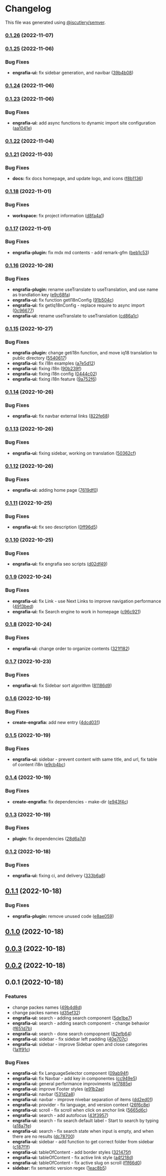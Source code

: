 # Changelog

This file was generated using [@jscutlery/semver](https://github.com/jscutlery/semver).

### [0.1.26](https://github.com/Jucian0/engrafia/compare/@engrafia/engrafia-ui@0.1.25...@engrafia/engrafia-ui@0.1.26) (2022-11-07)

### [0.1.25](https://github.com/Jucian0/engrafia/compare/@engrafia/engrafia-ui@0.1.24...@engrafia/engrafia-ui@0.1.25) (2022-11-06)


### Bug Fixes

* **engrafia-ui:** fix sidebar generation, and navibar ([39b4b08](https://github.com/Jucian0/engrafia/commit/39b4b08f7c93e8c6e76c94e9e06ae75119eafc31))

### [0.1.24](https://github.com/Jucian0/engrafia/compare/@engrafia/engrafia-ui@0.1.23...@engrafia/engrafia-ui@0.1.24) (2022-11-06)

### [0.1.23](https://github.com/Jucian0/engrafia/compare/@engrafia/engrafia-ui@0.1.22...@engrafia/engrafia-ui@0.1.23) (2022-11-06)


### Bug Fixes

* **engrafia-ui:** add async functions to dynamic import site configuration ([aa1041e](https://github.com/Jucian0/engrafia/commit/aa1041ec490906cb95bf30e262e2198d1f52a642))

### [0.1.22](https://github.com/Jucian0/engrafia/compare/@engrafia/engrafia-ui@0.1.21...@engrafia/engrafia-ui@0.1.22) (2022-11-04)

### [0.1.21](https://github.com/Jucian0/engrafia/compare/@engrafia/engrafia-ui@0.1.20...@engrafia/engrafia-ui@0.1.21) (2022-11-03)


### Bug Fixes

* **docs:** fix docs homepage, and update logo, and icons ([f8b1136](https://github.com/Jucian0/engrafia/commit/f8b1136c405822727fa34856c0c2152c657e1866))

### [0.1.18](https://github.com/Jucian0/engrafia/compare/@engrafia/engrafia-ui@0.1.17...@engrafia/engrafia-ui@0.1.18) (2022-11-01)


### Bug Fixes

* **workspace:** fix project information ([d8fa4a1](https://github.com/Jucian0/engrafia/commit/d8fa4a1a212154330f4fc3fb93ffab7ea3f5e9a9))

### [0.1.17](https://github.com/Jucian0/engrafia/compare/@engrafia/engrafia-ui@0.1.16...@engrafia/engrafia-ui@0.1.17) (2022-11-01)


### Bug Fixes

* **engrafia-plugin:** fix mdx md contents - add remark-gfm ([beb1c53](https://github.com/Jucian0/engrafia/commit/beb1c5373093cb14fd6d01d73a83db2c4fde0412))

### [0.1.16](https://github.com/Jucian0/engrafia/compare/@engrafia/engrafia-ui@0.1.15...@engrafia/engrafia-ui@0.1.16) (2022-10-28)


### Bug Fixes

* **engrafia-plugin:** rename useTranslate to useTranslation, and use name as trandlation key ([e9c68fa](https://github.com/Jucian0/engrafia/commit/e9c68fa8b9df4f202ead31bd6b5b0b773010f85c))
* **engrafia-ui:** fix function getI18nConfig ([91b504c](https://github.com/Jucian0/engrafia/commit/91b504c79b53f7e0155556b8311e469fe500415d))
* **engrafia-ui:** fix getIq18nConfig - replace require to  async import ([0c96677](https://github.com/Jucian0/engrafia/commit/0c9667732f27148afd1e66299fb0f61d2c6113bb))
* **engrafia-ui:** rename useTranslate to useTranslation ([cd86a1c](https://github.com/Jucian0/engrafia/commit/cd86a1c22b1f695f424ef68c420732b9db0cb8c8))

### [0.1.15](https://github.com/Jucian0/engrafia/compare/@engrafia/engrafia-ui@0.1.14...@engrafia/engrafia-ui@0.1.15) (2022-10-27)


### Bug Fixes

* **engrafia-plugin:** change geti18n function, and move iq18 translation to public directory ([5540617](https://github.com/Jucian0/engrafia/commit/5540617b409ab2cdd5a617ba5ef301e436b1ba81))
* **engrafia-ui:** fix i18n examples ([a7e5d12](https://github.com/Jucian0/engrafia/commit/a7e5d12456dabf7a229731713c93fc7ff578a9a2))
* **engrafia-ui:** fixing i18n ([90b239f](https://github.com/Jucian0/engrafia/commit/90b239f68118f119ff38e176c3d6517d63007749))
* **engrafia-ui:** fixing i18n config ([0444c02](https://github.com/Jucian0/engrafia/commit/0444c02bff907294e865e53ffa0231d293377cea))
* **engrafia-ui:** fixing i18n feature ([9a752f6](https://github.com/Jucian0/engrafia/commit/9a752f6087de57cb5b583fd04f9340224a1e37b8))

### [0.1.14](https://github.com/Jucian0/engrafia/compare/@engrafia/engrafia-ui@0.1.13...@engrafia/engrafia-ui@0.1.14) (2022-10-26)


### Bug Fixes

* **engrafia-ui:** fix navbar external links ([822fe68](https://github.com/Jucian0/engrafia/commit/822fe68270b142d41526e6805f76d895eacfa760))

### [0.1.13](https://github.com/Jucian0/engrafia/compare/@engrafia/engrafia-ui@0.1.12...@engrafia/engrafia-ui@0.1.13) (2022-10-26)


### Bug Fixes

* **engrafia-ui:** fixing sidebar, working on translation ([50362cf](https://github.com/Jucian0/engrafia/commit/50362cf01a16edae2006e2ab5ae45d2558f9936c))

### [0.1.12](https://github.com/Jucian0/engrafia/compare/@engrafia/engrafia-ui@0.1.11...@engrafia/engrafia-ui@0.1.12) (2022-10-26)


### Bug Fixes

* **engrafia-ui:** adding home page ([7619df0](https://github.com/Jucian0/engrafia/commit/7619df0df5f163b694a4128b5758342341e0b3bd))

### [0.1.11](https://github.com/Jucian0/engrafia/compare/@engrafia/engrafia-ui@0.1.10...@engrafia/engrafia-ui@0.1.11) (2022-10-25)


### Bug Fixes

* **engrafia-ui:** fix seo description ([0ff96d5](https://github.com/Jucian0/engrafia/commit/0ff96d5312ce0884c2e1457c20e5c330dd81896a))

### [0.1.10](https://github.com/Jucian0/engrafia/compare/@engrafia/engrafia-ui@0.1.9...@engrafia/engrafia-ui@0.1.10) (2022-10-25)


### Bug Fixes

* **engrafia-ui:** fix engrafia seo scripts ([d02df49](https://github.com/Jucian0/engrafia/commit/d02df491c295d1d434d5cda0522f7707480c68f0))

### [0.1.9](https://github.com/Jucian0/engrafia/compare/@engrafia/engrafia-ui@0.1.8...@engrafia/engrafia-ui@0.1.9) (2022-10-24)


### Bug Fixes

* **engrafia-ui:** fix Link - use Next Links to improve navigation performance ([4913bed](https://github.com/Jucian0/engrafia/commit/4913bedda1eb5f05e5bfa250e855852ff13a98c8))
* **engrafia-ui:** fix Search engine to work in homepage ([c96c921](https://github.com/Jucian0/engrafia/commit/c96c921fb6ae1c668add204e479e6b070993c666))

### [0.1.8](https://github.com/Jucian0/engrafia/compare/@engrafia/engrafia-ui@0.1.7...@engrafia/engrafia-ui@0.1.8) (2022-10-24)


### Bug Fixes

* **engrafia-ui:** change order to organize contents ([321f182](https://github.com/Jucian0/engrafia/commit/321f182b66de6e8a9312b8a53b41d4a5163f2332))

### [0.1.7](https://github.com/Jucian0/engrafia/compare/@engrafia/engrafia-ui@0.1.6...@engrafia/engrafia-ui@0.1.7) (2022-10-23)


### Bug Fixes

* **engrafia-ui:** fix Sidebar sort algorithm ([81186d9](https://github.com/Jucian0/engrafia/commit/81186d93b3c52af648f1a147327d93205dcfd1ee))

### [0.1.6](https://github.com/Jucian0/engrafia/compare/@engrafia/engrafia-ui@0.1.5...@engrafia/engrafia-ui@0.1.6) (2022-10-19)


### Bug Fixes

* **create-engrafia:** add new entry ([4dcd031](https://github.com/Jucian0/engrafia/commit/4dcd0311c8bcaa5aa7b41ba5db02ae17ee066dee))

### [0.1.5](https://github.com/Jucian0/engrafia/compare/@engrafia/engrafia-ui@0.1.4...@engrafia/engrafia-ui@0.1.5) (2022-10-19)


### Bug Fixes

* **engrafia-ui:** sidebar - prevent content with same title, and url, fix table of content i18n ([e9cb4bc](https://github.com/Jucian0/engrafia/commit/e9cb4bc1d506ad96e9d7887dd53ce7f272064f09))

### [0.1.4](https://github.com/Jucian0/engrafia/compare/@engrafia/engrafia-ui@0.1.3...@engrafia/engrafia-ui@0.1.4) (2022-10-19)


### Bug Fixes

* **create-engrafia:** fix dependencies - make-dir ([e943f4c](https://github.com/Jucian0/engrafia/commit/e943f4cf26c6d22b6c1526ce1ca84cc38a44bd56))

### [0.1.3](https://github.com/Jucian0/engrafia/compare/@engrafia/engrafia-ui@0.1.2...@engrafia/engrafia-ui@0.1.3) (2022-10-19)


### Bug Fixes

* **plugin:** fix dependencies ([28d6a7d](https://github.com/Jucian0/engrafia/commit/28d6a7d959dead0520715213c387879359bdd7f5))

### [0.1.2](https://github.com/Jucian0/engrafia/compare/@engrafia/engrafia-ui@0.1.1...@engrafia/engrafia-ui@0.1.2) (2022-10-18)


### Bug Fixes

* **engrafia-ui:** fixing ci, and delivery ([333b6a8](https://github.com/Jucian0/engrafia/commit/333b6a83d5c8eb3835a132b351618711aadcc04c))

## [0.1.1](https://github.com/Jucian0/engrafia/compare/@engrafia/engrafia-ui@0.1.0...@engrafia/engrafia-ui@0.1.1) (2022-10-18)


### Bug Fixes

* **engrafia-plugin:** remove unused code ([e8ae059](https://github.com/Jucian0/engrafia/commit/e8ae059e53df7e0457592f462ae54458130fddbd))

## [0.1.0](https://github.com/Jucian0/engrafia/compare/@engrafia/engrafia-ui@0.0.3...@engrafia/engrafia-ui@0.1.0) (2022-10-18)

## [0.0.3](https://github.com/Jucian0/engrafia/compare/@engrafia/engrafia-ui@0.0.2...@engrafia/engrafia-ui@0.0.3) (2022-10-18)

## [0.0.2](https://github.com/Jucian0/engrafia/compare/@engrafia/engrafia-ui@0.0.1...@engrafia/engrafia-ui@0.0.2) (2022-10-18)

## 0.0.1 (2022-10-18)


### Features

* change packes names ([49b4d8d](https://github.com/Jucian0/engrafia/commit/49b4d8d2d8ba24014e23907847a98e314a8cf7c1))
* change packes names ([d35ef32](https://github.com/Jucian0/engrafia/commit/d35ef324a1a6e785c21ca96e4c2a1794bfcc67f2))
* **engrafia-ui:** search - adding search component ([5de1be7](https://github.com/Jucian0/engrafia/commit/5de1be7f8b44408a9004fa2d80ffcde31fed5720))
* **engrafia-ui:** search - adding search component - change behavior ([f651d7b](https://github.com/Jucian0/engrafia/commit/f651d7ba6a7fd72ebe60771c6417db2e1193f20f))
* **engrafia-ui:** search - done search compopnent ([82efb64](https://github.com/Jucian0/engrafia/commit/82efb6471ac6ee7bc52ee11d60de91497361fdc8))
* **engrafia-ui:** sidebar - fix sidebar left padding ([40e707c](https://github.com/Jucian0/engrafia/commit/40e707c3c1232fe94ac5f6521198a167615ea8f6))
* **engrafia-ui:** sidebar - improve Sidebar open and close categories ([1a1f91c](https://github.com/Jucian0/engrafia/commit/1a1f91cc1d01ccc2616fef01b508bd56291e7837))


### Bug Fixes

* **engrafia-ui:** fix LanguageSelector component ([09ab94f](https://github.com/Jucian0/engrafia/commit/09ab94f19ece304285a98e7f88c1532c2d3f7c2b))
* **engrafia-ui:** fix Navbar - add key in componentes ([cc949e5](https://github.com/Jucian0/engrafia/commit/cc949e5b9faa6f4ff0b01cefd1bf7721153fb338))
* **engrafia-ui:** general performance improviments ([e17885e](https://github.com/Jucian0/engrafia/commit/e17885ecb7b43c8313c5e315f73c12d615d71f82))
* **engrafia-ui:** improve Footer styles ([e91b2ae](https://github.com/Jucian0/engrafia/commit/e91b2ae076a53f92f61e71045f4cd736b6359aaa))
* **engrafia-ui:** navbar ([531d2a8](https://github.com/Jucian0/engrafia/commit/531d2a82cee9f0b133cea2098ed4d2ebeaf2493c))
* **engrafia-ui:** navbar - improve nivebar separation of items ([dd2ed01](https://github.com/Jucian0/engrafia/commit/dd2ed014ce667ff03c1b07dda9718baed3b73516))
* **engrafia-ui:** provider - fix language, and version context ([26f6c8e](https://github.com/Jucian0/engrafia/commit/26f6c8ece70b6e5a1c0a167bddf327fa87ee3aff))
* **engrafia-ui:** scroll - fix scroll when click on anchor link ([5665d6c](https://github.com/Jucian0/engrafia/commit/5665d6c0bbb04ca7676a2ab393ee85b8e0851e9a))
* **engrafia-ui:** search - add autofocus ([43f3957](https://github.com/Jucian0/engrafia/commit/43f3957c066543738d9179f76e3761001e35cfd2))
* **engrafia-ui:** search - fix search default label - Start to search by typing ([a18a7fe](https://github.com/Jucian0/engrafia/commit/a18a7fed7a4973c00f62e1d6459e86c6008ebaec))
* **engrafia-ui:** search - fix search state when input is empty, and when there are no results ([dc78700](https://github.com/Jucian0/engrafia/commit/dc787006bf95a96ee01e8851c34cddf401cb85f1))
* **engrafia-ui:** sidebar - add function to get correct folder from sidebar ([c187f1f](https://github.com/Jucian0/engrafia/commit/c187f1f43e597f1e9ed870291bea9b2841f2ffa0))
* **engrafia-ui:** tableOfContent - add border styles ([321475f](https://github.com/Jucian0/engrafia/commit/321475fbbe0a894b7f062249d748e4fdcbad9414))
* **engrafia-ui:** tableOfContent - fix active link style ([a4f218d](https://github.com/Jucian0/engrafia/commit/a4f218d18e80e21360578fd0142f3a56ec696896))
* **engrafia-ui:** tableOfContent - fix active slug on scroll ([f1f66d0](https://github.com/Jucian0/engrafia/commit/f1f66d0329e590239534e353d713a683f04b41a9))
* **sidebar:** fix semantic version regex ([1eac8b5](https://github.com/Jucian0/engrafia/commit/1eac8b5c7c1124c7a42a46a7f0ca65d7ae91f0ff))
